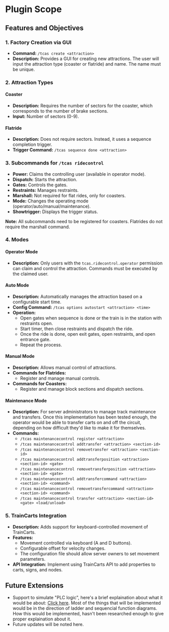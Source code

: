 # Plugin Scope

## Features and Objectives

### 1. Factory Creation via GUI

- **Command:** `/tcas create <attraction>`
- **Description:** Provides a GUI for creating new attractions. The user will input the attraction type (coaster or flatride) and name. The name must be unique.

### 2. Attraction Types

#### Coaster
- **Description:** Requires the number of sectors for the coaster, which corresponds to the number of brake sections.
- **Input:** Number of sectors (0-9).

#### Flatride
- **Description:** Does not require sectors. Instead, it uses a sequence completion trigger.
- **Trigger Command:** `/tcas sequence done <attraction>`

### 3. Subcommands for `/tcas ridecontrol`

- **Power:** Claims the controlling user (available in operator mode).
- **Dispatch:** Starts the attraction.
- **Gates:** Controls the gates.
- **Restraints:** Manages restraints.
- **Marshall:** Not required for flat rides, only for coasters.
- **Mode:** Changes the operating mode (operator/auto/manual/maintenance).
- **Showtrigger:** Displays the trigger status.

**Note:** All subcommands need to be registered for coasters. Flatrides do not require the marshall command.

### 4. Modes

#### Operator Mode
- **Description:** Only users with the `tcas.ridecontrol.operator` permission can claim and control the attraction. Commands must be executed by the claimed user.

#### Auto Mode
- **Description:** Automatically manages the attraction based on a configurable start time.
- **Config Command:** `/tcas options autostart <attraction> <time>`
- **Operation:** 
  - Open gates when sequence is done or the train is in the station with restraints open.
  - Start timer, then close restraints and dispatch the ride.
  - Once the ride is done, open exit gates, open restraints, and open entrance gate.
  - Repeat the process.

#### Manual Mode
- **Description:** Allows manual control of attractions.
- **Commands for Flatrides:**
  - Register and manage manual controls.
- **Commands for Coasters:**
  - Register and manage block sections and dispatch sections.

#### Maintenance Mode
- **Description:** For server administrators to manage track maintenance and transfers. Once this implementation has been tested enough, the operator would be able to transfer carts on and off the circuit, depending on how difficult they'd like to make it for themselves.
- **Commands:**
  - `/tcas maintenancecontrol register <attraction>`
  - `/tcas maintenancecontrol addtransfer <attraction> <section-id>`
  - `/tcas maintenancecontrol removetransfer <attraction> <section-id>`
  - `/tcas maintenancecontrol addtransferposition <attraction> <section-id> <gate>`
  - `/tcas maintenancecontrol removetransferposition <attraction> <section-id> <gate>`
  - `/tcas maintenancecontrol addtransfercommand <attraction> <section-id> <command>`
  - `/tcas maintenancecontrol removetransfercommand <attraction> <section-id> <command>`
  - `/tcas maintenancecontrol transfer <attraction> <section-id> <gate> <load/unload>`

### 5. TrainCarts Integration

- **Description:** Adds support for keyboard-controlled movement of TrainCarts.
- **Features:**
  - Movement controlled via keyboard (A and D buttons).
  - Configurable offset for velocity changes.
  - The configuration file should allow server owners to set movement parameters.
- **API Integration:** Implement using TrainCarts API to add properties to carts, signs, and nodes.

## Future Extensions
- Support to simulate "PLC logic", here's a brief explaination about what it would be about: [Click here](https://en.wikipedia.org/wiki/IEC_61131-3). Most of the things that will be implemented would be in the direction of ladder and sequencial function diagrams. How this would be implemented, hasn't been researched enough to give proper explaination about it.
- Future updates will be noted here.
